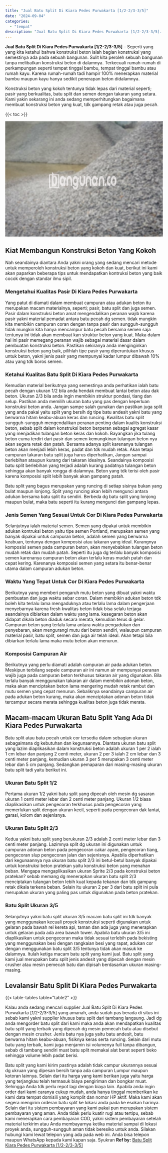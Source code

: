 ```yaml
---
title: "Jual Batu Split Di Kiara Pedes Purwakarta [1/2-2/3-3/5]"
date: "2024-09-04"
categories: 
  - "tempat"
description: "Jual Batu Split Di Kiara Pedes Purwakarta [1/2-2/3-3/5]. Batu split yang kami kirim pastinya adalah tidak campur ukurannya sesuai dg ukruan yang dipesan bers..."
---
```


**Jual Batu Split Di Kiara Pedes Purwakarta \[1/2-2/3-3/5\]** – Seperti yang yang kita ketahui bahwa konstruksi beton ialah bagian konstruksi yang semestinya ada pada sebuah bangunan. Sulit kita peroleh sebuah bangunan tanpa melibatkan konstruksi beton di dalamnya. Terkecuali rumah-rumah di perkampungan seperti tempat tinggal bambu, tempat tinggal bambu atau rumah kayu. Karena rumah-rumah tadi hampir 100% menerapkan material bambu maupun kayu hanya sedikit penerapan beton didalamnya.

Konstruksi beton yang kokoh tentunya tidak lepas dari material seperti; pasir yang berkualitas, batu split dan semen dengan takaran yang setara. Kami yakin sekarang ini anda sedang memperhitungkan bagaimana membuat konstruksi beton yang kuat, tdk gampang retak atau juga pecah.

{{< toc >}}

![Jual Batu Split Di Kiara Pedes Purwakarta [1/2-2/3-3/5]](/images/jual-batu-split-34.png)

## Kiat Membangun Konstruksi Beton Yang Kokoh

Nah seandainya diantara Anda yakni orang yang sedang mencari metode untuk memperoleh konstruksi beton yang kokoh dan kuat, berikut ini kami akan paparkan beberapa tips untuk mendapatkan kontruksi beton yang baik cocok dengan standar ilmu sipil.

### Mengetahui Kualitas Pasir Di Kiara Pedes Purwakarta

Yang patut di diamati dalam membuat campuran atau adukan beton itu merupakan macam materialnya, seperti; pasir, batu split dan juga semen. Pasir dalam konstruksi beton amat mengendalikan peranan wajib karena pasir yakni material pemadat antara batu pecah dg semen. tidak mungkin kita membikin campuran coran dengan tanpa pasir dan sungguh-sungguh tidak mungkin kita hanya mencampur batu pecah bersama semen saja tentunya ini tidak akan membuat kan struktur beton yang kuat. Maka dalam hal ini pasir memegang peranan wajib sebagai material dasar dalam pembuatan konstruksi beton. Pastikan sekiranya anda menginginkan konstruksi beton yang baik, pilihlah tipe pasir yang diperuntukan khusus untuk beton, yakni jenis pasir yang mempunyai kadar lumpur dibawah 10% atau yang tdk boros semen.

### Ketahui Kualitas Batu Split Di Kiara Pedes Purwakarta

Kemudian material berikutnya yang semestinya anda perhatikan ialah batu pecah dengan ukuran 1/2 bila anda hendak membuat lantai beton atau dak beton. Ukuran 2/3 bila anda ingin membikin struktur pondasi, tiang dan selup. Pastikan anda memilih ukuran batu yang pas dengan keperluan konstruksi beton anda. Jangan sampe salah gunakan dan pastikan juga split yang anda pakai yaitu split yang bersih dg tipe batu andesit yakni batu yang berwarna hitam keabu-abuan keras dan runcing. Kwalitas batu split sungguh-sungguh mengendalikan peranan penting dalam kualits konstruksi beton, sebab split dalam konstruksi beton berperan sebagai agregat kasar yang menjadikan tulangan beton keras dan kokoh. Bayangkan jika tulang beton cuma terdiri dari pasir dan semen kemungkinan tulangan beton nya akan segera retak dan patah. Bersama adanya split karenanya tulangan beton akan menjadi lebih keras, padat dan tdk mudah retak. Akan tetapi campuran takaran batu split juga harus diperhatikan, Jangan sampai berlebihan ataupun kurang dari takaran idealnya. Seandainya komposisi batu split berlebihan yang terjadi adalah kurang padatnya tulangan beton sehingga akan banyak rongga di dalamnya. Beton yang tdk terisi oleh pasir karena komposisi split lebih banyak akan gampang patah.

Batu split yang bagus merupakan yang runcing di setiap sisinya bukan yang bulat maupun lonjong. Split yang runcing akan lebih mengunci antara adukan bersama batu split itu sendiri. Berbeda dg batu split yang lonjong maupun bulat, maka batu seperti itu kurang mengunci dan gampang lepas.

### Jenis Semen Yang Sesuai Untuk Cor Di Kiara Pedes Purwakarta

Selanjutnya ialah material semen. Semen yang dipakai untuk membikin adukan kontruksi beton yaitu tipe semen Portland, merupakan semen yang banyak dipakai untuk campuran beton, adalah semen yang berwarna keabuan, tentunya dengan komposisi atau takaran yang ideal. Kurangnya komposisi semen pada campuran beton, akan menyebabkan tulangan beton mudah retak dan mudah patah. Seperti itu juga dg terlalu banyak komposisi semen karenanya campuran beton akan terlalu keras mudah patah dan cepat kering. Karenanya komposisi semen yang setara itu benar-benar utama dalam campuran adukan beton.

### Waktu Yang Tepat Untuk Cor Di Kiara Pedes Purwakarta

Berikutnya yang memberi pengaruh mutu beton yang dibuat yakni waktu pembuatan dan juga waktu sebar coran. Dalam membikin adukan beton tdk boleh kita terlalu lama mengaduknya atau terlalu lama dalam pengerjaan menyebarnya karena fresh kwalitas beton tidak bisa selalu terjaga seandainya dibiarkan dalam waktu yang lama. kesegaran beton akan didapat dikala beton diaduk secara merata, kemudian terus di gelar. Campuran beton yang terlalu lama antara waktu pengadukan dan penyebaran, akan mengurangi mutu dari beton sendiri, walaupun campuran material pasir, batu split, semen dan juga air telah ideal. Akan tetapi bila dibiarkan terlalu lama maka mutu beton akan menurun.

### Komposisi Campuran Air

Berikutnya yang perlu diamati adalah campuran air pada adukan beton. Meskipun terbilang sepele campuran air ini namun air mempunyai peranan wajib juga pada campuran beton terkhusus takaran air yang digunakan. Bila terlalu banyak menggunakan takaran air dalam membikin adonan beton, maka akan menciptakan beton lama mengering mudah retak rambut dan mutu semen yang cepat menurun. Sebaliknya seandainya campuran air pada adukan beton kurang, maka akan menciptakan adonan beton tidak tercampur secara merata sehingga kualitas beton juga tidak merata.

## Macam-macam Ukuran Batu Split Yang Ada Di Kiara Pedes Purwakarta

Batu split atau batu pecah untuk cor tersedia dalam sebagian ukuran sebagaimana dg kebutuhan dan kegunaannya. Diantara ukuran batu split yang lazim diaplikasikan dalam konstruksi beton adalah ukuran 1 per 2 ialah 1 cm lebar dan panjang 2 centi meter, ukuran 2 per 3 ialah 2 cm lebar dan 3 centi meter panjang, kemudian ukuran 3 per 5 merupakan 3 centi meter lebar dan 5 cm panjang. Sedangkan pemaparan dari masing-masing ukuran batu split tadi yaitu berikut ini.

### Ukuran Batu Split 1/2

Pertama ukuran 1/2 yakni batu split yang dipecah oleh mesin dg sasaran ukuran 1 centi meter lebar dan 2 centi meter panjang. Ukuran 1/2 biasa diaplikasikan untuk pengecoran terkhusus pada pengecoran yang memerlukan split dengan ukuran kecil, seperti pada pengecoran dak lantai, garasi, kolom dan sejenisnya.

### Ukuran Batu Split 2/3

Kedua yakni batu split yang berukuran 2/3 adalah 2 centi meter lebar dan 3 centi meter panjang. Lazimnya split dg ukuran ini digunakan untuk campuran adonan beton pada pengecoran cakar ayam, pengecoran tiang, pengecoran slup pengecoran jalan dan sejenisnya. Apabila diperhatikan dari kegunaannya nya ukuran batu split 2/3 ini betul-betul banyak dipakai untuk konstruksi beton pratekan yaitu konstruksi beton yang menahan beban. Mengapa mengaplikasikan ukuran Sprite 2/3 pada konstruksi beton pratekan? sebab memang dg menerapkan ukuran batu split 2/3 menciptakan tulangan beton lebih kuat kepada tekanan dan tdk gampang retak dikala terkena beban. Selain itu ukuran 2 per 3 dari batu split ini pula merupakan ukuran yang paling pas untuk digunakan pada beton pratekan.

### Batu Split Ukuran 3/5

Selanjutnya yakni batu split ukuran 3/5 macam batu split ini tdk banyak yang menggunakan kecuali proyek konstruksi seperti digunakan untuk gelaran pada bawah rel kereta api, taman dan ada juga yang menerapkan untuk gelaran pada ada area bawah tower. Apabila batu ukuran 3/5 ini diaplikasikan untuk pengecoran maka tidak sesuai terlebih pada bekisting yang menggunakan besi dengan rangkaian besi yang rapat, adukan cor dengan menggunakan batu split 3/5 tentunya tidak akan masuk ke dalamnya. Itulah ketiga macam batu split yang kami jual. Batu split yang kami jual merupakan batu split jenis andesit yang dipecah dengan mesin crusher atau mesin pemecah batu dan dipisah berdasarkan ukuran masing-masing.

## Levalansir Batu Split Di Kiara Pedes Purwakarta

{{< table-tables table="table2" >}}

Kalau anda sedang mencari supplier Jual Batu Split Di Kiara Pedes Purwakarta \[1/2-2/3-3/5\] yang amanah, anda sudah pas berada di situs ini sebab kami yakni supplier khusus batu split dari tambang langsung. Jadi dg anda mengorder batu split dari kami maka anda akan mendapatkan kualitas batu split yang terbaik yang dipecah dg mesin pemecah batu atau disebut dengan mesin crusher. Jenis batu nya juga yaitu batu andesit, batu berwarna hitam keabu-abuan, fisiknya keras serta runcing. Selain dari mutu batu yang terbaik, kami juga menjamin isi volumenya full tanpa dibangun, sebab di tambang sendiri muat batu split memakai alat berat seperti beko sehingga volume lebih padat berisi.

Batu split yang kami kirim pastinya adalah tidak campur ukurannya sesuai dg ukruan yang dipesan bersih tanpa ada campuran Lumpur maupun kotoran lainnya. Selain dari itu harga yang kami berikan juga yaitu harga yang terjangkau telah termasuk biaya pengiriman dan bongkar muat. Sehingga Anda tdk perlu repot lagi dengan biaya lain. Apabila anda ingin order dari kami caranya cukup mudah, anda hanya tinggal memberikan ke kami data tempat domisili yang komplit dan nomor HP aktif. Maka kami akan segera mengirim orderan batu split ke lokasi anda pada ke esokan harinya. Selain dari itu sistem pembayaran yang kami pakai pun merupakan sistem pembayaran yang aman. Anda tidak perlu kuatir rugi atau tertipu, sebab kami menerapkan cara pembayaran COD, yakni sistem pembayaran setelah material terkirim atau Anda membayarnya ketika material sampai di lokasi proyek anda, sungguh-sungguh aman tidak beresiko untuk anda. Silakan hubungi kami lewat telepon yang ada pada web ini. Anda bisa telepon maupun WhatsApp kepada kami kapan saja. Syukran
**Ref by:** [Batu Split Kiara Pedes Purwakarta [1/2-2/3-3/5]](https://id.wikipedia.org/wiki/Batu)
